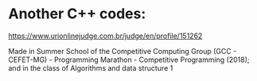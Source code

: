 # Another C++ codes:

https://www.urionlinejudge.com.br/judge/en/profile/151262

Made in Summer School of the Competitive Computing Group (GCC - CEFET-MG) - Programming Marathon - Competitive Programming (2018); and in the class of Algorithms and data structure 1
